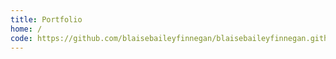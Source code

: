 ```yaml
---
title: Portfolio
home: /
code: https://github.com/blaisebaileyfinnegan/blaisebaileyfinnegan.github.io
---
```

